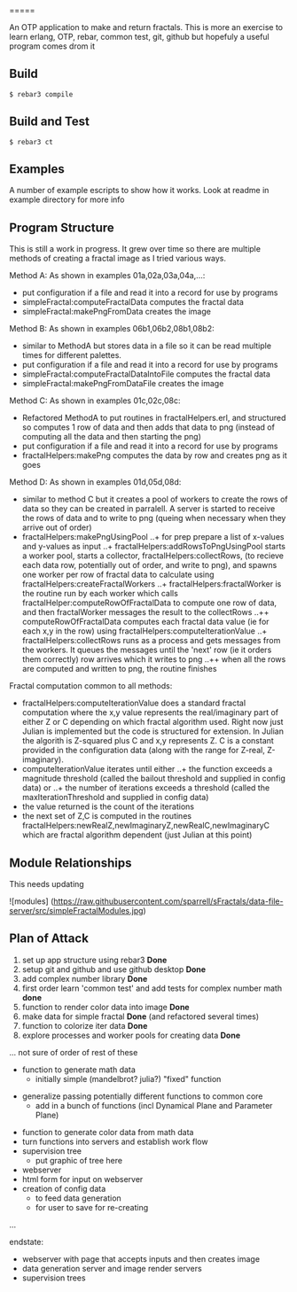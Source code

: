 
=====

An OTP application to make and return fractals. 
This is more an exercise to learn erlang, OTP, rebar,
common test,  git, github but hopefuly a useful program comes drom it

Build
-----

    $ rebar3 compile


Build and Test
--------------

    $ rebar3 ct

Examples
--------------

A number of example escripts to show how it works. Look at readme in example directory for more info

Program Structure
--------------
This is still a work in progress. 
It grew over time so there are multiple methods of creating a fractal image as I tried various ways.

Method A: As shown in examples 01a,02a,03a,04a,...:
- put configuration if a file and read it into a record for use by programs
- simpleFractal:computeFractalData computes the fractal data
- simpleFractal:makePngFromData creates the image

Method B: As shown in examples 06b1,06b2,08b1,08b2:
- similar to MethodA but stores data in a file so it can be read multiple times for different palettes.
- put configuration if a file and read it into a record for use by programs
- simpleFractal:computeFractalDataIntoFile computes the fractal data
- simpleFractal:makePngFromDataFile creates the image

Method C: As shown in examples 01c,02c,08c:
- Refactored MethodA to put routines in fractalHelpers.erl, and structured so computes 1 row of data and then adds that data to png (instead of computing all the data and then starting the png)
- put configuration if a file and read it into a record for use by programs
- fractalHelpers:makePng computes the data by row and creates png as it goes

Method D: As shown in examples 01d,05d,08d:
- similar to method C but it creates a pool of workers to create the rows of data so they can be created in parralell. A server is started to receive the rows of data and to write to png (queing when necessary when they arrive out of order)
- fractalHelpers:makePngUsingPool
..+ for prep prepare a list of x-values and y-values as input
..+ fractalHelpers:addRowsToPngUsingPool starts a worker pool, starts a collector, fractalHelpers:collectRows, (to recieve each data row, potentially out of order, and write to png), and spawns one worker per row of fractal data to calculate using fractalHelpers:createFractalWorkers
..+ fractalHelpers:fractalWorker is the routine run by each worker which calls fractalHelper:computeRowOfFractalData to compute one row of data, and then fractalWorker messages the result to the collectRows
..++ computeRowOfFractalData computes each fractal data value (ie for each x,y in the row) using fractalHelpers:computeIterationValue
..+ fractalHelpers:collectRows runs as a process and gets messages from the workers. It queues the messages until the 'next' row (ie it orders them correctly) row arrives which it writes to png
..++ when all the rows are computed and written to png, the routine finishes

Fractal computation common to all methods:
- fractalHelpers:computeIterationValue does a standard fractal computation where the x,y value represents the real/imaginary part of either Z or C depending on which fractal algorithm used. Right now just Julian is implemented but the code is structured for extension. In Julian the algorith is Z-squared plus C and x,y represents Z. C is a constant provided in the configuration data (along with the range for Z-real, Z-imaginary). 
- computeIterationValue iterates until either 
..+ the function exceeds a magnitude threshold (called the bailout threshold and supplied in config data) or 
..+ the number of iterations exceeds a threshold (called the maxIterationThreshold and supplied in config data)
- the value returned is the count of the iterations
- the next set of Z,C is computed in the routines fractalHelpers:newRealZ,newImaginaryZ,newRealC,newImaginaryC which are fractal algorithm dependent (just Julian at this point)


Module Relationships
--------------

This needs updating

![modules] (https://raw.githubusercontent.com/sparrell/sFractals/data-file-server/src/simpleFractalModules.jpg)


Plan of Attack
--------------

1. set up app structure using rebar3 **Done**
1. setup git and github and use github desktop **Done**
1. add complex number library **Done**
1. first order learn 'common test' and add tests for complex number math **done**
1. function to render color data into image **Done**
1. make data for simple fractal **Done** (and refactored several times)
1. function to colorize iter data **Done**
1. explore processes and worker pools for creating data **Done**

...
not sure of order of rest of these
* function to generate math data
  + initially simple (mandelbrot? julia?) "fixed" function
+ generalize passing potentially different functions to common core
  + add in a bunch of functions (incl Dynamical Plane and Parameter Plane)
* function to generate color data from math data
* turn functions into servers and establish work flow
* supervision tree
  + put graphic of tree here
* webserver
* html form for input on webserver
* creation of config data
  + to feed data generation
  + for user to save for re-creating

...

endstate:
* webserver with page that accepts inputs and then creates image
* data generation server and image render servers
* supervision trees
    

